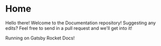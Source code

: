 # Home

Hello there! Welcome to the Documentation repository!
Suggesting any edits? Feel free to send in a pull request and we'll get into it!

Running on Gatsby Rocket Docs!
